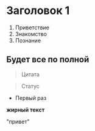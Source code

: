 # Заголовок 1 

1. Приветствие 
2. Знакомство 
3. Познание

## Будет все по полной

>Цитата 

>Статус 

* Первый раз 

**жирный текст** 

"привет" 

